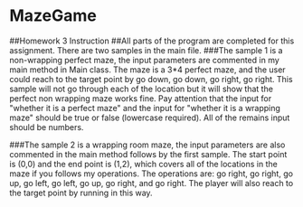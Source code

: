 # MazeGame
##Homework 3 Instruction
##All parts of the program are completed for this assignment. There are two samples in the main file. ###The sample 1 is a non-wrapping perfect maze, the input parameters are commented in my main method in Main class. The maze is a 3*4 perfect maze, and the user could reach to the target point by go down, go down, go right, go right. This sample will not go through each of the location but it will show that the perfect non wrapping maze works fine. Pay attention that the input for "whether it is a perfect maze" and the input for "whether it is a wrapping maze" should be true or false (lowercase required). All of the remains input should be numbers.

###The sample 2 is a wrapping room maze, the input parameters are also commented in the main method follows by the first sample. The start point is (0,0) and the end point is (1,2), which covers all of the locations in the maze if you follows my operations. The operations are: go right, go right, go up, go left, go left, go up, go right, and go right. The player will also reach to the target point by running in this way. 
